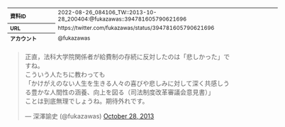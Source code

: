 <table style="font-size: 9pt; width: 610px; margin-bottom: 20px; height: 80px;">
<tbody>
    <tr>
        <th align=left>資料ID</th>
        <td align=left>2022-08-26_084106_TW::2013-10-28_200404:@fukazawas::394781605790621696</td>
    </tr>
    <tr>
        <th align=left>URL</th>
        <td align=left>https://twitter.com/fukazawas/status/394781605790621696</td>
    </tr>
    <tr>
        <th align=left>アカウント</th>
        <td align=left>@fukazawas</td>
    </tr>
    <tr>
        <th align=left>ユーザ名</th>
        <td align=left>深澤諭史</td>
    </tr>
    <tr>
        <th align=left>ツイートの記録日時</th>
        <td align=left>2022-08-26_084106_</td>
    </tr>
</tbody>
</table>
<blockquote class="twitter-tweet" data-width="450"  data-lang="ja"><p lang="ja" dir="ltr">正直，法科大学院関係者が給費制の存続に反対したのは「悲しかった」ですね。<br>こういう人たちに教わっても<br>「かけがえのない人生を生きる人々の喜びや悲しみに対して深く共感しうる豊かな人間性の涵養、向上を図る（司法制度改革審議会意見書）」<br>ことは到底無理でしょうね。期待外れです。</p>&mdash; 深澤諭史 (@fukazawas) <a href="https://twitter.com/fukazawas/status/394781605790621696?ref_src=twsrc%5Etfw">October 28, 2013</a></blockquote>
<script async src="https://platform.twitter.com/widgets.js" charset="utf-8"></script>


